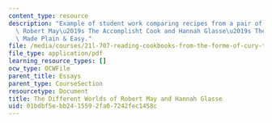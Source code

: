 ```yaml
---
content_type: resource
description: "Example of student work comparing recipes from a pair of cookbooks,\
  \ Robert May\u2019s The Accomplisht Cook and Hannah Glasse\u2019s The Art of Cookery\
  \ Made Plain & Easy."
file: /media/courses/21l-707-reading-cookbooks-from-the-forme-of-cury-to-the-smitten-kitchen-spring-2017/01bdbf5ebb2415592fa07242fec1458c_MIT21L_707S17_Third_Essay.pdf
file_type: application/pdf
learning_resource_types: []
ocw_type: OCWFile
parent_title: Essays
parent_type: CourseSection
resourcetype: Document
title: The Different Worlds of Robert May and Hannah Glasse
uid: 01bdbf5e-bb24-1559-2fa0-7242fec1458c
---
```

